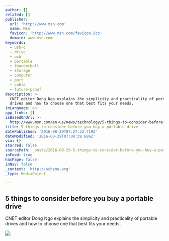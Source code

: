 ```yaml
---
author: []
related: []
publisher:
  url: 'http://www.msn.com'
  name: Msn
  favicon: 'http://www.msn.com/favicon.ico'
  domain: www.msn.com
keywords:
  - usb-c
  - drive
  - usb
  - portable
  - thunderbolt
  - storage
  - computer
  - port
  - cable
  - future-proof
description: >-
  CNET editor Dong Ngo explains the simplicity and practicality of portable
  drives and how to choose one that best fits your needs.
inLanguage: en
app_links: []
isBasedOnUrl: >-
  http://www.msn.com/en-us/news/technology/5-things-to-consider-before-you-buy-a-portable-drive/ar-AAicuIi?li=AA4Zoy&ocid=spartanntp
title: 5 things to consider before you buy a portable drive
datePublished: '2016-08-29T07:27:32.719Z'
dateModified: '2016-08-29T07:08:39.686Z'
via: {}
starred: false
sourcePath: _posts/2016-08-29-5-things-to-consider-before-you-buy-a-portable-drive.md
inFeed: true
hasPage: false
inNav: false
_context: 'http://schema.org'
_type: MediaObject

---
```

<article style=""><h1>5 things to consider before you buy a portable drive</h1><p>CNET editor Dong Ngo explains the simplicity and practicality of portable drives and how to choose one that best fits your needs.</p><img src="http://img-s-msn-com.akamaized.net/tenant/amp/entityid/BBpfLuE.img?h=250&amp;w=300&amp;m=1&amp;q=60&amp;b=white" /></article>